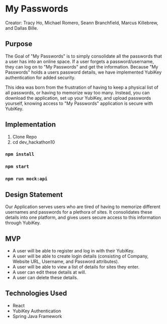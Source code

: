 # My Passwords

Creator: Tracy Ho, Michael Romero, Seann Branchfield, Marcus Killebrew, and Dallas Bille.

## Purpose
The Goal of "My Passwords" is to simply consolidate all the passwords that a user has into an online space. If a user forgets a password/username, they can log on to "My Passwords" and get the information. Because "My Passwords" holds a users password details, we have implemented YubiKey authentication for added security.

This idea was born from the frustration of having to keep a physical list of all passwords, or having to memorize way too many. Instead, you can download the application, set up your YubiKey, and upload passwords yourself, knowing access to "My Passwords" application is secure with YubiKey.

## Implementation

1. Clone Repo
2. cd dev_hackathon10

### `npm install`

### `npm start`

### `npm run mock:api`

## Design Statement

Our Application serves users who are tired of having to memorize different usernames and passwords for a plethora of sites. It consolidates these details into one platform, and gives users secure access to this information through YubiKey.

## MVP

* A user will be able to register and log in with their YubiKey.
* A user will be able to create login details (consisting of Company, Website URL, Username, and Password attributes).
* A user will be able to view a list of details for sites they enter.
* A user can edit these details at will.
* A user can delete these details.

## Technologies Used

* React
* YubiKey Authentication
* Spring Java Framework
